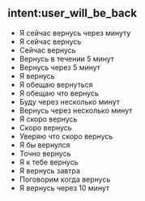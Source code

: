 ## intent:user_will_be_back
- Я сейчас вернусь через минуту
- Я сейчас вернусь
- Сейчас вернусь
- Вернусь в течении 5 минут
- Вернусь через 5 минут
- Я вернусь
- Я обещаю вернуться
- Я обещаю что вернусь
- Буду через несколько минут
- Вернусь через несколько минут
- Я скоро вернусь
- Скоро вернусь
- Уверяю что скоро вернусь
- Я бы вернулся
- Точно вернусь
- Я к тебе вернусь
- Я вернусь завтра
- Поговорим когда вернусь
- Я вернусь через 10 минут
